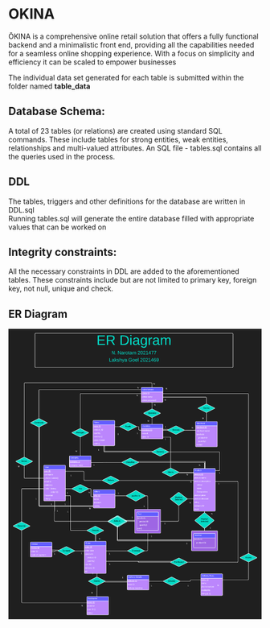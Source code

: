 # OKINA

ŌKINA is a comprehensive online retail solution that offers a fully functional backend and a minimalistic front end, providing all the capabilities needed for a seamless online shopping experience. With a focus on simplicity and efficiency it can be scaled to empower businesses

The individual data set generated for each table is submitted within the
folder named **table_data**

## Database Schema:
A total of 23 tables (or relations) are created using standard SQL
commands. These include tables for strong entities, weak entities,
relationships and multi-valued attributes. An SQL file - tables.sql contains
all the queries used in the process.


## DDL
The tables, triggers and other definitions for the database are written in DDL.sql\
Running tables.sql will generate the entire database filled with appropriate values that can be worked on

## Integrity constraints:
All the necessary constraints in DDL are added to the aforementioned
tables. These constraints include but are not limited to primary key, foreign
key, not null, unique and check.

## ER Diagram
![](ER_DIAGRAM.png)